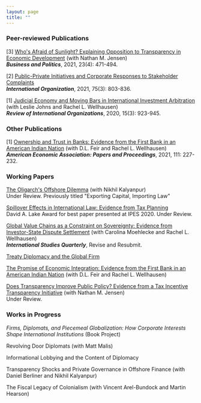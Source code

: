 ```yaml
---
layout: page
title: ""
---
```


### Peer-reviewed Publications

[3] [Who's Afraid of Sunlight? Explaining Opposition to Transparency in Economic Development](assets/TJ_BAP_final.pdf) (with Nathan M. Jensen)<br>
  **_Business and Politics_**, 2021, 23(4): 471-494.

[2] [Public-Private Initiatives and Corporate Responses to Stakeholder Complaints](assets/Thrall_IO_2021_final.pdf)<br>
**_International Organization_**, 2021, 75(3): 803-836.

[1] [Judicial Economy and Moving Bars in International Investment Arbitration](assets/JTW_RIO_final.pdf) (with Leslie Johns and Rachel L. Wellhausen)<br>
**_Review of International Organizations_**, 2020, 15(3): 923-945.

### Other Publications

[1] [Ownership and Trust in Banks: Evidence from the First Bank in an American Indian Nation](assets/ASSA_Draft_PP_7Jan2020_v2.pdf) (with D.L. Feir and Rachel L. Wellhausen)<br>
**_American Economic Association: Papers and Proceedings_**, 2021, 111: 227-232.

### Working Papers

[The Oligarch's Offshore Dilemma](assets/oligarchs_ajps.pdf) (with Nikhil Kalyanpur)<br>
Under Review. Previously titled "Exporting Capital, Importing Law"

[Spillover Effects in International Law: Evidence from Tax Planning](assets/taxplanning_WP.pdf) <br>
David A. Lake Award for best paper presented at IPES 2020. Under Review.

[Global Value Chains as a Constraint on Sovereignty: Evidence from Investor-State Dispute Settlement](assets/mtw_sep_2021.pdf) (with Carolina Moehlecke and Rachel L. Wellhausen)<br>
**_International Studies Quarterly_**, Revise and Resubmit.

[Treaty Diplomacy and the Global Firm](assets/treaty_regimes_IPES.pdf)

[The Promise of Economic Integration: Evidence from the First Bank in an American Indian Nation](assets/WFT_Nov2021_final_identified.pdf) (with D.L. Feir and Rachel L. Wellhausen)

[Does Transparency Improve Public Policy? Evidence from a Tax Incentive Transparency Initiative](assets/GASB_anon.pdf) (with Nathan M. Jensen)<br>
Under Review.

### Works in Progress

_Firms, Diplomats, and Piecemeal Globalization: How Corporate Interests Shape International Institutions_ (Book Project)

Revolving Door Diplomats (with Matt Malis)

Informational Lobbying and the Content of Diplomacy

Transparency Shocks and Private Governance in Offshore Finance (with Daniel Berliner and Nikhil Kalyanpur)

The Fiscal Legacy of Colonialism (with Vincent Arel-Bundock and Martin Hearson)



